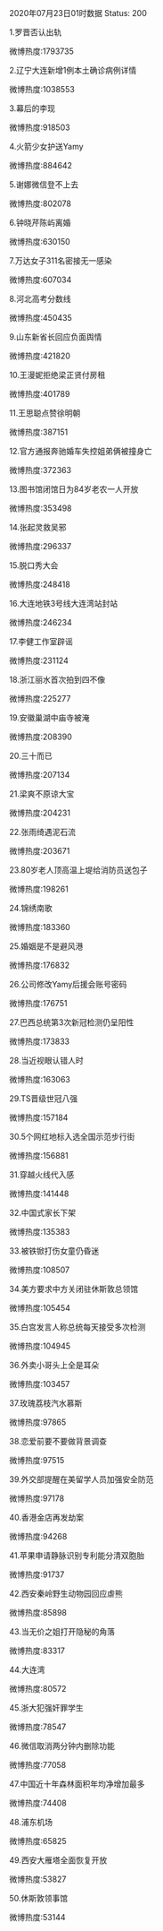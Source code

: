 2020年07月23日01时数据
Status: 200

1.罗晋否认出轨

微博热度:1793735

2.辽宁大连新增1例本土确诊病例详情

微博热度:1038553

3.幕后的李现

微博热度:918503

4.火箭少女护送Yamy

微博热度:884642

5.谢娜微信登不上去

微博热度:802078

6.钟晓芹陈屿离婚

微博热度:630150

7.万达女子311名密接无一感染

微博热度:607034

8.河北高考分数线

微博热度:450435

9.山东新省长回应负面舆情

微博热度:421820

10.王漫妮拒绝梁正贤付房租

微博热度:401789

11.王思聪点赞徐明朝

微博热度:387151

12.官方通报奔驰婚车失控姐弟俩被撞身亡

微博热度:372363

13.图书馆闭馆日为84岁老农一人开放

微博热度:353498

14.张起灵救吴邪

微博热度:296337

15.脱口秀大会

微博热度:248418

16.大连地铁3号线大连湾站封站

微博热度:246234

17.李健工作室辟谣

微博热度:231124

18.浙江丽水首次拍到四不像

微博热度:225277

19.安徽巢湖中庙寺被淹

微博热度:208390

20.三十而已

微博热度:207134

21.梁爽不原谅大宝

微博热度:204231

22.张雨绮遇泥石流

微博热度:203671

23.80岁老人顶高温上堤给消防员送包子

微博热度:198261

24.锦绣南歌

微博热度:183360

25.婚姻是不是避风港

微博热度:176832

26.公司修改Yamy后援会账号密码

微博热度:176751

27.巴西总统第3次新冠检测仍呈阳性

微博热度:173833

28.当近视眼认错人时

微博热度:163063

29.TS晋级世冠八强

微博热度:157184

30.5个网红地标入选全国示范步行街

微博热度:156881

31.穿越火线代入感

微博热度:141448

32.中国式家长下架

微博热度:135383

33.被铁锨打伤女童仍昏迷

微博热度:108507

34.美方要求中方关闭驻休斯敦总领馆

微博热度:105454

35.白宫发言人称总统每天接受多次检测

微博热度:104945

36.外卖小哥头上全是耳朵

微博热度:103457

37.玫瑰荔枝汽水慕斯

微博热度:97865

38.恋爱前要不要做背景调查

微博热度:97515

39.外交部提醒在美留学人员加强安全防范

微博热度:97178

40.香港金店再发劫案

微博热度:94268

41.苹果申请静脉识别专利能分清双胞胎

微博热度:91737

42.西安秦岭野生动物园回应虐熊

微博热度:85898

43.当无价之姐打开隐秘的角落

微博热度:83317

44.大连湾

微博热度:80572

45.浙大犯强奸罪学生

微博热度:78547

46.微信取消两分钟内删除功能

微博热度:77058

47.中国近十年森林面积年均净增加最多

微博热度:74408

48.浦东机场

微博热度:65825

49.西安大雁塔全面恢复开放

微博热度:53827

50.休斯敦领事馆

微博热度:53144


